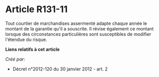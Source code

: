 # Article R131-11

Tout courtier de marchandises assermenté adapte chaque année le montant de la garantie qu'il a souscrite. Il révise également
ce montant lorsque des circonstances particulières sont susceptibles de modifier l'étendue du risque.

**Liens relatifs à cet article**

_Créé par_:

  - Décret n°2012-120 du 30 janvier 2012 - art. 2
